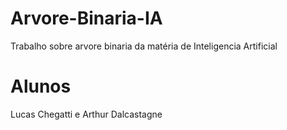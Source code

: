# Arvore-Binaria-IA
Trabalho sobre arvore binaria da matéria de Inteligencia Artificial

# Alunos
Lucas Chegatti e Arthur Dalcastagne
